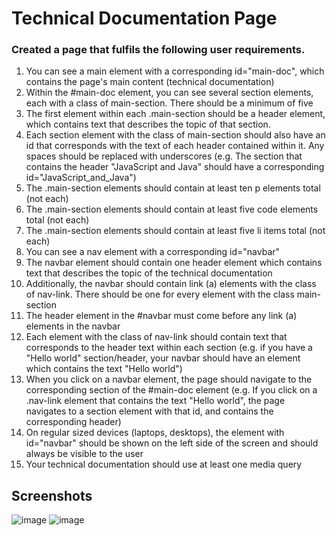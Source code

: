 # Technical Documentation Page
### Created a page that fulfils the following user requirements. 
1. You can see a main element with a corresponding id="main-doc", which contains the page's main content (technical documentation)
2. Within the #main-doc element, you can see several section elements, each with a class of main-section. There should be a minimum of five
3. The first element within each .main-section should be a header element, which contains text that describes the topic of that section.
4. Each section element with the class of main-section should also have an id that corresponds with the text of each header contained within it. Any spaces should be replaced with underscores (e.g. The section that contains the header "JavaScript and Java" should have a corresponding id="JavaScript_and_Java")
5. The .main-section elements should contain at least ten p elements total (not each)
6. The .main-section elements should contain at least five code elements total (not each)
7. The .main-section elements should contain at least five li items total (not each)
8. You can see a nav element with a corresponding id="navbar"
9. The navbar element should contain one header element which contains text that describes the topic of the technical documentation
10. Additionally, the navbar should contain link (a) elements with the class of nav-link. There should be one for every element with the class main-section
11. The header element in the #navbar must come before any link (a) elements in the navbar
12. Each element with the class of nav-link should contain text that corresponds to the header text within each section (e.g. if you have a "Hello world" section/header, your navbar should have an element which contains the text "Hello world")
13. When you click on a navbar element, the page should navigate to the corresponding section of the #main-doc element (e.g. If you click on a .nav-link element that contains the text "Hello world", the page navigates to a section element with that id, and contains the corresponding header)
14. On regular sized devices (laptops, desktops), the element with id="navbar" should be shown on the left side of the screen and should always be visible to the user
15. Your technical documentation should use at least one media query

## Screenshots
![image](https://github.com/harshitnaik3/Responsive-Web-Design/assets/54465065/c0b10d61-0ae9-4cf9-83fb-850d07f98ec0)
![image](https://github.com/harshitnaik3/Responsive-Web-Design/assets/54465065/7ca2cf27-ab22-4e9e-a13c-6a9fc31d437a)

